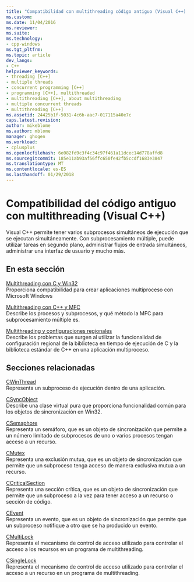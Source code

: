 ```yaml
---
title: "Compatibilidad con multithreading código antiguo (Visual C++) | Documentos de Microsoft"
ms.custom: 
ms.date: 11/04/2016
ms.reviewer: 
ms.suite: 
ms.technology:
- cpp-windows
ms.tgt_pltfrm: 
ms.topic: article
dev_langs:
- C++
helpviewer_keywords:
- threading [C++]
- multiple threads
- concurrent programming [C++]
- programming [C++], multithreaded
- multithreading [C++], about multithreading
- multiple concurrent threads
- multithreading [C++]
ms.assetid: 24425b1f-5031-4c6b-aac7-017115a40e7c
caps.latest.revision: 
author: mikeblome
ms.author: mblome
manager: ghogen
ms.workload:
- cplusplus
ms.openlocfilehash: 6e082fd9c3f4c34c97f461a11dcec14d778affd8
ms.sourcegitcommit: 185e11ab93af56ffc650fe42fb5ccdf1683e3847
ms.translationtype: MT
ms.contentlocale: es-ES
ms.lasthandoff: 01/29/2018
---
```

# <a name="multithreading-support-for-older-code-visual-c"></a>Compatibilidad del código antiguo con multithreading (Visual C++)
Visual C++ permite tener varios subprocesos simultáneos de ejecución que se ejecutan simultáneamente. Con subprocesamiento múltiple, puede utilizar tareas en segundo plano, administrar flujos de entrada simultáneos, administrar una interfaz de usuario y mucho más.  
  
## <a name="in-this-section"></a>En esta sección  
 [Multithreading con C y Win32](../parallel/multithreading-with-c-and-win32.md)  
 Proporciona compatibilidad para crear aplicaciones multiproceso con Microsoft Windows  
  
 [Multithreading con C++ y MFC](../parallel/multithreading-with-cpp-and-mfc.md)  
 Describe los procesos y subprocesos, y qué método la MFC para subprocesamiento múltiple es.  
  
 [Multithreading y configuraciones regionales](../parallel/multithreading-and-locales.md)  
 Describe los problemas que surgen al utilizar la funcionalidad de configuración regional de la biblioteca en tiempo de ejecución de C y la biblioteca estándar de C++ en una aplicación multiproceso.  
  
## <a name="related-sections"></a>Secciones relacionadas  
 [CWinThread](../mfc/reference/cwinthread-class.md)  
 Representa un subproceso de ejecución dentro de una aplicación.  
  
 [CSyncObject](../mfc/reference/csyncobject-class.md)  
 Describe una clase virtual pura que proporciona funcionalidad común para los objetos de sincronización en Win32.  
  
 [CSemaphore](../mfc/reference/csemaphore-class.md)  
 Representa un semáforo, que es un objeto de sincronización que permite a un número limitado de subprocesos de uno o varios procesos tengan acceso a un recurso.  
  
 [CMutex](../mfc/reference/cmutex-class.md)  
 Representa una exclusión mutua, que es un objeto de sincronización que permite que un subproceso tenga acceso de manera exclusiva mutua a un recurso.  
  
 [CCriticalSection](../mfc/reference/ccriticalsection-class.md)  
 Representa una sección crítica, que es un objeto de sincronización que permite que un subproceso a la vez para tener acceso a un recurso o sección de código.  
  
 [CEvent](../mfc/reference/cevent-class.md)  
 Representa un evento, que es un objeto de sincronización que permite que un subproceso notifique a otro que se ha producido un evento.  
  
 [CMultiLock](../mfc/reference/cmultilock-class.md)  
 Representa el mecanismo de control de acceso utilizado para controlar el acceso a los recursos en un programa de multithreading.  
  
 [CSingleLock](../mfc/reference/csinglelock-class.md)  
 Representa el mecanismo de control de acceso utilizado para controlar el acceso a un recurso en un programa de multithreading.  
